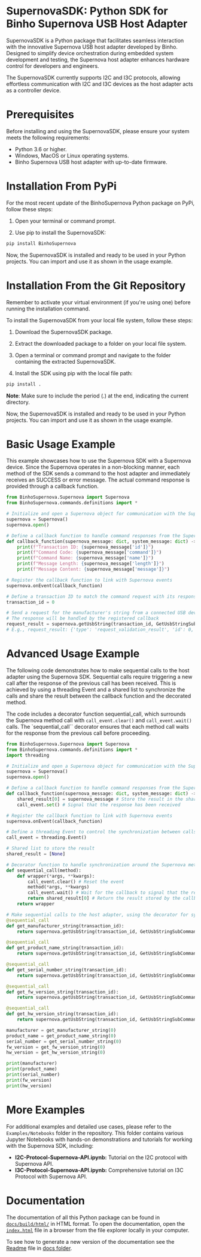 # SupernovaSDK: Python SDK for Binho Supernova USB Host Adapter

SupernovaSDK is a Python package that facilitates seamless interaction with the innovative Supernova USB host adapter developed by Binho. Designed to simplify device orchestration during embedded system development and testing, the Supernova host adapter enhances hardware control for developers and engineers.

The SupernovaSDK currently supports I2C and I3C protocols, allowing effortless communication with I2C and I3C devices as the host adapter acts as a controller device.

# Prerequisites

Before installing and using the SupernovaSDK, please ensure your system meets the following requirements:

- Python 3.6 or higher.
- Windows, MacOS or Linux operating systems.
- Binho Supernova USB host adapter with up-to-date firmware.

# Installation From PyPi

For the most recent update of the BinhoSupernova Python package on PyPi, follow these steps:

1. Open your terminal or command prompt.

3. Use pip to install the SupernovaSDK:

```sh
pip install BinhoSupernova
```

Now, the SupernovaSDK is installed and ready to be used in your Python projects. You can import and use it as shown in the usage example.

# Installation From the Git Repository

Remember to activate your virtual environment (if you're using one) before running the installation command.

To install the SupernovaSDK from your local file system, follow these steps:

1. Download the SupernovaSDK package.

2. Extract the downloaded package to a folder on your local file system.

3. Open a terminal or command prompt and navigate to the folder containing the extracted SupernovaSDK.

4. Install the SDK using pip with the local file path:

```sh
pip install .
```

**Note**: Make sure to include the period (.) at the end, indicating the current directory.

Now, the SupernovaSDK is installed and ready to be used in your Python projects. You can import and use it as shown in the usage example.

# Basic Usage Example

This example showcases how to use the Supernova SDK with a Supernova device. Since the Supernova operates in a non-blocking manner, each method of the SDK sends a command to the host adapter and immediately receives an SUCCESS or error message. The actual command response is provided through a callback function.

```python
from BinhoSupernova.Supernova import Supernova
from BinhoSupernova.commands.definitions import *

# Initialize and open a Supernova object for communication with the Supernova device
supernova = Supernova()
supernova.open()

# Define a callback function to handle command responses from the Supernova device
def callback_function(supernova_message: dict, system_message: dict) -> None:
    print(f"Transaction ID: {supernova_message['id']}")
    print(f"Command Code: {supernova_message['command']}")
    print(f"Command Name: {supernova_message['name']}")
    print(f"Message Length: {supernova_message['length']}")
    print(f"Message Content: {supernova_message['message']}")

# Register the callback function to link with Supernova events
supernova.onEvent(callback_function)

# Define a transaction ID to match the command request with its response
transaction_id = 0

# Send a request for the manufacturer's string from a connected USB device (non-blocking)
# The response will be handled by the registered callback
request_result = supernova.getUsbString(transaction_id, GetUsbStringSubCommand.MANUFACTURER)
# E.g., request_result: {'type': 'request_validation_result', 'id': 0, 'command': 96, 'code value': 0, 'code name': 'SUCCESS', 'message': 'GET USB STRING requests success'}
```

# Advanced Usage Example

The following code demonstrates how to make sequential calls to the host adapter using the Supernova SDK. Sequential calls require triggering a new call after the response of the previous call has been received. This is achieved by using a threading Event and a shared list to synchronize the calls and share the result between the callback function and the decorated method.

The code includes a decorator function sequential_call, which surrounds the Supernova method call with `call_event.clear()` and `call_event.wait()` calls. The `sequential_call`` decorator ensures that each method call waits for the response from the previous call before proceeding.

```python
from BinhoSupernova.Supernova import Supernova
from BinhoSupernova.commands.definitions import *
import threading

# Initialize and open a Supernova object for communication with the Supernova device
supernova = Supernova()
supernova.open()

# Define a callback function to handle command responses from the Supernova device
def callback_function(supernova_message: dict, system_message: dict) -> None:
    shared_result[0] = supernova_message # Store the result in the shared list
    call_event.set() # Signal that the response has been received

# Register the callback function to link with Supernova events
supernova.onEvent(callback_function)

# Define a threading Event to control the synchronization between calls
call_event = threading.Event()

# Shared list to store the result
shared_result = [None]

# Decorator function to handle synchronization around the Supernova method call
def sequential_call(method):
    def wrapper(*args, **kwargs):
        call_event.clear() # Reset the event
        method(*args, **kwargs)
        call_event.wait() # Wait for the callback to signal that the response has been received
        return shared_result[0] # Return the result stored by the callback
    return wrapper

# Make sequential calls to the host adapter, using the decorator for synchronization
@sequential_call
def get_manufacturer_string(transaction_id):
    return supernova.getUsbString(transaction_id, GetUsbStringSubCommand.MANUFACTURER)

@sequential_call
def get_product_name_string(transaction_id):
    return supernova.getUsbString(transaction_id, GetUsbStringSubCommand.PRODUCT_NAME)

@sequential_call
def get_serial_number_string(transaction_id):
    return supernova.getUsbString(transaction_id, GetUsbStringSubCommand.SERIAL_NUMBER)

@sequential_call
def get_fw_version_string(transaction_id):
    return supernova.getUsbString(transaction_id, GetUsbStringSubCommand.FW_VERSION)

@sequential_call
def get_hw_version_string(transaction_id):
    return supernova.getUsbString(transaction_id, GetUsbStringSubCommand.HW_VERSION)

manufacturer = get_manufacturer_string(0)
product_name = get_product_name_string(0)
serial_number = get_serial_number_string(0)
fw_version = get_fw_version_string(0)
hw_version = get_hw_version_string(0)

print(manufacturer)
print(product_name)
print(serial_number)
print(fw_version)
print(hw_version)
```

# More Examples

For additional examples and detailed use cases, please refer to the `Examples/Notebooks` folder in the repository. This folder contains various Jupyter Notebooks with hands-on demonstrations and tutorials for working with the Supernova SDK, including:

- **I2C-Protocol-Supernova-API.ipynb:** Tutorial on the I2C protocol with Supernova API.
- **I3C-Protocol-Supernova-API.ipynb:** Comprehensive tutorial on I3C Protocol with Supernova API.

# Documentation

The documentation of all this Python package can be found in [`docs/build/html/`](./docs/build/html/) in HTML format. To open the documentation, open the [`index.html`](./docs/build/html/index.html) file in a browser from the file explorer locally in your computer.

To see how to generate a new version of the documentation see the [Readme](docs/README.md) file in [docs folder](docs/).